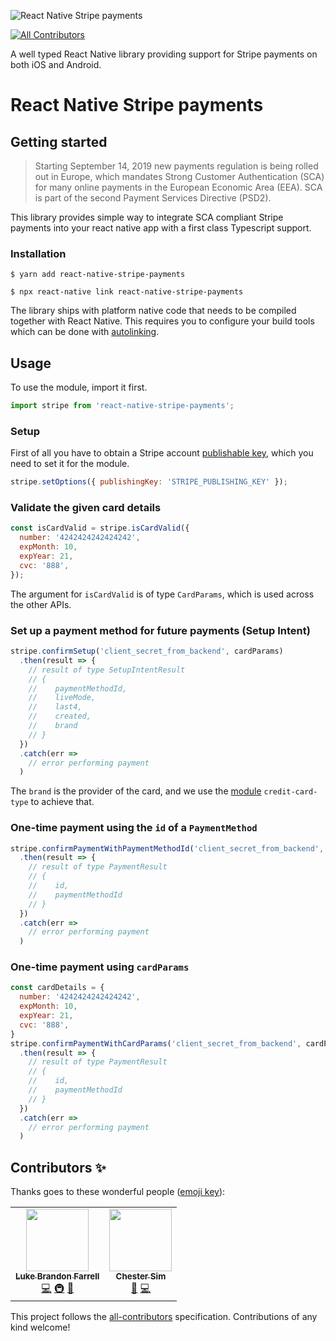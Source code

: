 ![React Native Stripe payments](https://raw.githubusercontent.com/Fitpassu/react-native-stripe-payments/master/react-native-stripe-payments.png)
<!-- ALL-CONTRIBUTORS-BADGE:START - Do not remove or modify this section -->
[![All Contributors](https://img.shields.io/badge/all_contributors-2-orange.svg?style=flat-square)](#contributors-)
<!-- ALL-CONTRIBUTORS-BADGE:END -->

A well typed React Native library providing support for Stripe payments on both iOS and Android.

# React Native Stripe payments

## Getting started

> Starting September 14, 2019 new payments regulation is being rolled out in Europe, which mandates Strong Customer Authentication (SCA) for many online payments in the European Economic Area (EEA). SCA is part of the second Payment Services Directive (PSD2).

This library provides simple way to integrate SCA compliant Stripe payments into your react native app with a first class Typescript support.

### Installation

`$ yarn add react-native-stripe-payments`

`$ npx react-native link react-native-stripe-payments`

The library ships with platform native code that needs to be compiled together with React Native. This requires you to configure your build tools which can be done with [autolinking](https://github.com/react-native-community/cli/blob/master/docs/autolinking.md).

## Usage

To use the module, import it first.

```javascript
import stripe from 'react-native-stripe-payments';
```

### Setup

First of all you have to obtain a Stripe account [publishable key](https://stripe.com/docs/keys), which you need to set it for the module.

```javascript
stripe.setOptions({ publishingKey: 'STRIPE_PUBLISHING_KEY' });
```

### Validate the given card details

```javascript
const isCardValid = stripe.isCardValid({
  number: '4242424242424242',
  expMonth: 10,
  expYear: 21,
  cvc: '888',
});
```
The argument for `isCardValid` is of type `CardParams`, which is used across the other APIs.

### Set up a payment method for future payments (Setup Intent)

```javascript
stripe.confirmSetup('client_secret_from_backend', cardParams)
  .then(result => {
    // result of type SetupIntentResult
    // {
    //    paymentMethodId,
    //    liveMode,
    //    last4,
    //    created,
    //    brand
    // }
  })
  .catch(err =>
    // error performing payment
  )
```
The `brand` is the provider of the card, and we use the [module](https://www.npmjs.com/package/credit-card-type) `credit-card-type` to achieve that. 

### One-time payment using the `id` of a `PaymentMethod`

```javascript
stripe.confirmPaymentWithPaymentMethodId('client_secret_from_backend', paymentMethodId)
  .then(result => {
    // result of type PaymentResult
    // {
    //    id,
    //    paymentMethodId
    // }
  })
  .catch(err =>
    // error performing payment
  )
```

### One-time payment using `cardParams`

```javascript
const cardDetails = {
  number: '4242424242424242',
  expMonth: 10,
  expYear: 21,
  cvc: '888',
}
stripe.confirmPaymentWithCardParams('client_secret_from_backend', cardParams)
  .then(result => {
    // result of type PaymentResult
    // {
    //    id,
    //    paymentMethodId
    // }
  })
  .catch(err =>
    // error performing payment
  )
```

## Contributors ✨

Thanks goes to these wonderful people ([emoji key](https://allcontributors.org/docs/en/emoji-key)):

<!-- ALL-CONTRIBUTORS-LIST:START - Do not remove or modify this section -->
<!-- prettier-ignore-start -->
<!-- markdownlint-disable -->
<table>
  <tr>
    <td align="center"><a href="http://www.lukebrandonfarrell.com"><img src="https://avatars3.githubusercontent.com/u/18139277?v=4" width="100px;" alt=""/><br /><sub><b>Luke Brandon Farrell</b></sub></a><br /><a href="https://github.com/aspect-apps/react-native-stripe-payments/commits?author=lukebrandonfarrell" title="Code">💻</a> <a href="#infra-lukebrandonfarrell" title="Infrastructure (Hosting, Build-Tools, etc)">🚇</a> <a href="#projectManagement-lukebrandonfarrell" title="Project Management">📆</a></td>
    <td align="center"><a href="https://github.com/ChesterSim"><img src="https://avatars2.githubusercontent.com/u/12388321?v=4" width="100px;" alt=""/><br /><sub><b>Chester Sim</b></sub></a><br /><a href="https://github.com/aspect-apps/react-native-stripe-payments/commits?author=ChesterSim" title="Documentation">📖</a> <a href="https://github.com/aspect-apps/react-native-stripe-payments/commits?author=ChesterSim" title="Code">💻</a></td>
  </tr>
</table>

<!-- markdownlint-enable -->
<!-- prettier-ignore-end -->
<!-- ALL-CONTRIBUTORS-LIST:END -->

This project follows the [all-contributors](https://github.com/all-contributors/all-contributors) specification. Contributions of any kind welcome!
